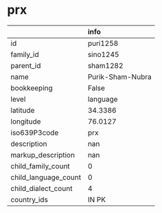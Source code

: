# prx
|                      | info             |
|:---------------------|:-----------------|
| id                   | puri1258         |
| family_id            | sino1245         |
| parent_id            | sham1282         |
| name                 | Purik-Sham-Nubra |
| bookkeeping          | False            |
| level                | language         |
| latitude             | 34.3386          |
| longitude            | 76.0127          |
| iso639P3code         | prx              |
| description          | nan              |
| markup_description   | nan              |
| child_family_count   | 0                |
| child_language_count | 0                |
| child_dialect_count  | 4                |
| country_ids          | IN PK            |